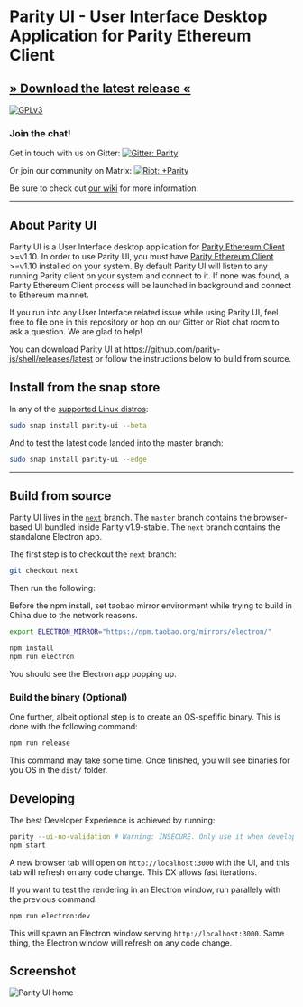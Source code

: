 # Parity UI - User Interface Desktop Application for Parity Ethereum Client

## [» Download the latest release «](https://github.com/parity-js/shell/releases/latest)

[![GPLv3](https://img.shields.io/badge/license-GPL%20v3-green.svg)](https://www.gnu.org/licenses/gpl-3.0.en.html)

### Join the chat!

Get in touch with us on Gitter:
[![Gitter: Parity](https://img.shields.io/badge/gitter-parity-4AB495.svg)](https://gitter.im/paritytech/parity)

Or join our community on Matrix:
[![Riot: +Parity](https://img.shields.io/badge/riot-%2Bparity%3Amatrix.parity.io-orange.svg)](https://riot.im/app/#/group/+parity:matrix.parity.io)

Be sure to check out [our wiki](https://wiki.parity.io/Parity-Wallet) for more information.

----
## About Parity UI

Parity UI is a User Interface desktop application for [Parity Ethereum Client](https://github.com/paritytech/parity/blob/master/README.md) >=v1.10. In order to use Parity UI, you must have [Parity Ethereum Client](https://github.com/paritytech/parity/blob/master/README.md) >=v1.10 installed on your system. 
By default Parity UI will listen to any running Parity client on your system and connect to it. If none was found, a Parity Ethereum Client process will be launched in background and connect to Ethereum mainnet.

If you run into any User Interface related issue while using Parity UI, feel free to file one in this repository or hop on our Gitter or Riot chat room to ask a question. We are glad to help!

You can download Parity UI at https://github.com/parity-js/shell/releases/latest or follow the instructions below to build from source.

## Install from the snap store

In any of the [supported Linux distros](https://snapcraft.io/docs/core/install):

```bash
sudo snap install parity-ui --beta
```

And to test the latest code landed into the master branch:

```bash
sudo snap install parity-ui --edge
```

---

## Build from source

Parity UI lives in the [`next`](https://github.com/Parity-JS/shell/tree/next) branch. The `master` branch contains the browser-based UI bundled inside Parity v1.9-stable. The `next` branch contains the standalone Electron app.

The first step is to checkout the `next` branch:

```bash
git checkout next
```

Then run the following:

Before the npm install, set taobao mirror environment while trying to build in China due to the network reasons.
```bash
export ELECTRON_MIRROR="https://npm.taobao.org/mirrors/electron/"
```

```bash
npm install
npm run electron
```

You should see the Electron app popping up.

### Build the binary (Optional)

One further, albeit optional step is to create an OS-spefific binary. This is done with the following command:

```bash
npm run release
```

This command may take some time. Once finished, you will see binaries for you OS in the `dist/` folder.

## Developing

The best Developer Experience is achieved by running:

```bash
parity --ui-no-validation # Warning: INSECURE. Only use it when developing the UI.
npm start
```

A new browser tab will open on `http://localhost:3000` with the UI, and this tab will refresh on any code change. This DX allows fast iterations.

If you want to test the rendering in an Electron window, run parallely with the previous command:

```bash
npm run electron:dev
```

This will spawn an Electron window serving `http://localhost:3000`. Same thing, the Electron window will refresh on any code change.

## Screenshot
![Parity UI home](https://wiki.parity.io/images/parity-UI-0.jpg)
